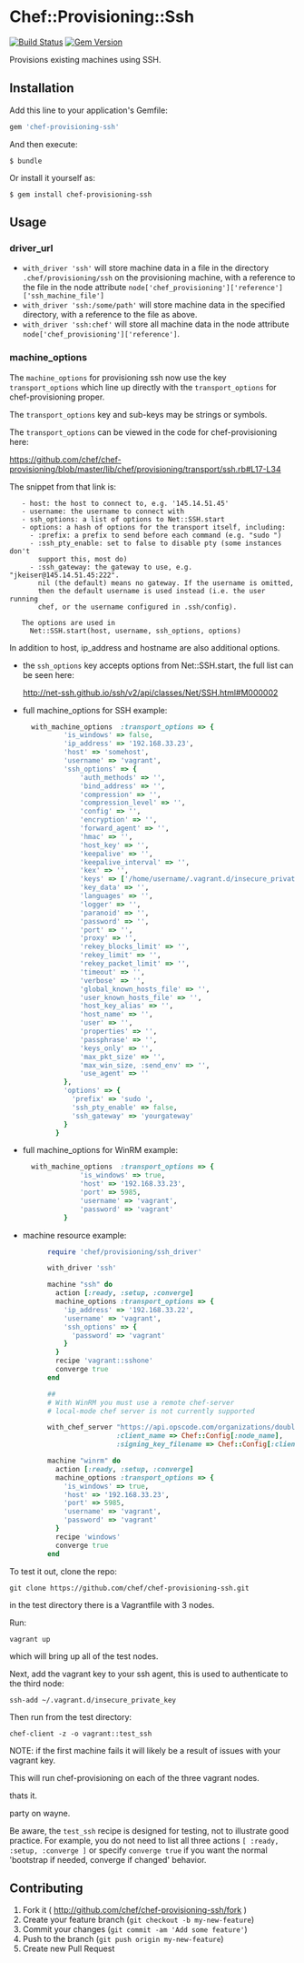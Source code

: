# Chef::Provisioning::Ssh

[![Build Status](https://travis-ci.org/chef/chef-provisioning-ssh.svg?branch=master)](https://travis-ci.org/chef/chef-provisioning-ssh) [![Gem Version](https://badge.fury.io/rb/chef-provisioning-ssh.svg)](http://badge.fury.io/rb/chef-provisioning-ssh)

Provisions existing machines using SSH.

## Installation

Add this line to your application's Gemfile:

```ruby
gem 'chef-provisioning-ssh'
```

And then execute:

```
$ bundle
```

Or install it yourself as:

```
$ gem install chef-provisioning-ssh
```

## Usage

### driver_url

- `with_driver 'ssh'` will store machine data in a file in the directory `.chef/provisioning/ssh` on the provisioning machine, with a reference to the file in the node attribute `node['chef_provisioning']['reference']['ssh_machine_file']`
- `with_driver 'ssh:/some/path'` will store machine data in the specified directory, with a reference to the file as above.
- `with_driver 'ssh:chef'` will store all machine data in the node attribute `node['chef_provisioning']['reference']`.

### machine_options

The `machine_options` for provisioning ssh now use the key `transport_options` which line up directly with the `transport_options` for chef-provisioning proper.

The `transport_options` key and sub-keys may be strings or symbols.

The `transport_options` can be viewed in the code for chef-provisioning here:

<https://github.com/chef/chef-provisioning/blob/master/lib/chef/provisioning/transport/ssh.rb#L17-L34>

The snippet from that link is:

```
   - host: the host to connect to, e.g. '145.14.51.45'
   - username: the username to connect with
   - ssh_options: a list of options to Net::SSH.start
   - options: a hash of options for the transport itself, including:
     - :prefix: a prefix to send before each command (e.g. "sudo ")
     - :ssh_pty_enable: set to false to disable pty (some instances don't
       support this, most do)
     - :ssh_gateway: the gateway to use, e.g. "jkeiser@145.14.51.45:222".
       nil (the default) means no gateway. If the username is omitted,
       then the default username is used instead (i.e. the user running
       chef, or the username configured in .ssh/config).

   The options are used in
     Net::SSH.start(host, username, ssh_options, options)
```

In addition to host, ip_address and hostname are also additional options.

- the `ssh_options` key accepts options from Net::SSH.start, the full list can be seen here:

  <http://net-ssh.github.io/ssh/v2/api/classes/Net/SSH.html#M000002>

- full machine_options for SSH example:

  ```ruby
    with_machine_options  :transport_options => {
            'is_windows' => false,
            'ip_address' => '192.168.33.23',
            'host' => 'somehost',
            'username' => 'vagrant',
            'ssh_options' => {
                'auth_methods' => '',
                'bind_address' => '',
                'compression' => '',
                'compression_level' => '',
                'config' => '',
                'encryption' => '',
                'forward_agent' => '',
                'hmac' => '',
                'host_key' => '',
                'keepalive' => '',
                'keepalive_interval' => '',
                'kex' => '',
                'keys' => ['/home/username/.vagrant.d/insecure_private_key'],
                'key_data' => '',
                'languages' => '',
                'logger' => '',
                'paranoid' => '',
                'password' => '',
                'port' => '',
                'proxy' => '',
                'rekey_blocks_limit' => '',
                'rekey_limit' => '',
                'rekey_packet_limit' => '',
                'timeout' => '',
                'verbose' => '',
                'global_known_hosts_file' => '',
                'user_known_hosts_file' => '',
                'host_key_alias' => '',
                'host_name' => '',
                'user' => '',
                'properties' => '',
                'passphrase' => '',
                'keys_only' => '',
                'max_pkt_size' => '',
                'max_win_size, :send_env' => '',
                'use_agent' => ''
            },
            'options' => {
              'prefix' => 'sudo ',
              'ssh_pty_enable' => false,
              'ssh_gateway' => 'yourgateway'
            }
          }
  ```

- full machine_options for WinRM example:

  ```ruby
    with_machine_options  :transport_options => {
                'is_windows' => true,
                'host' => '192.168.33.23',
                'port' => 5985,
                'username' => 'vagrant',
                'password' => 'vagrant'
            }
  ```

- machine resource example:

  ```ruby
        require 'chef/provisioning/ssh_driver'

        with_driver 'ssh'

        machine "ssh" do
          action [:ready, :setup, :converge]
          machine_options :transport_options => {
            'ip_address' => '192.168.33.22',
            'username' => 'vagrant',
            'ssh_options' => {
              'password' => 'vagrant'
            }
          }
          recipe 'vagrant::sshone'
          converge true
        end

        ##
        # With WinRM you must use a remote chef-server
        # local-mode chef server is not currently supported

        with_chef_server "https://api.opscode.com/organizations/double-z",
                         :client_name => Chef::Config[:node_name],
                         :signing_key_filename => Chef::Config[:client_key]

        machine "winrm" do
          action [:ready, :setup, :converge]
          machine_options :transport_options => {
            'is_windows' => true,
            'host' => '192.168.33.23',
            'port' => 5985,
            'username' => 'vagrant',
            'password' => 'vagrant'
          }
          recipe 'windows'
          converge true
        end
  ```

To test it out, clone the repo:

`git clone https://github.com/chef/chef-provisioning-ssh.git`

in the test directory there is a Vagrantfile with 3 nodes.

Run:

`vagrant up`

which will bring up all of the test nodes.

Next, add the vagrant key to your ssh agent, this is used to authenticate to the third node:

`ssh-add ~/.vagrant.d/insecure_private_key`

Then run from the test directory:

`chef-client -z -o vagrant::test_ssh`

NOTE: if the first machine fails it will likely be a result of issues with your vagrant key.

This will run chef-provisioning on each of the three vagrant nodes.

thats it.

party on wayne.

Be aware, the `test_ssh` recipe is designed for testing, not to illustrate good practice. For example, you do not need to list all three actions `[ :ready, :setup, :converge ]` or specify `converge true` if you want the normal 'bootstrap if needed, converge if changed' behavior.

## Contributing

1. Fork it ( <http://github.com/chef/chef-provisioning-ssh/fork> )
2. Create your feature branch (`git checkout -b my-new-feature`)
3. Commit your changes (`git commit -am 'Add some feature'`)
4. Push to the branch (`git push origin my-new-feature`)
5. Create new Pull Request
